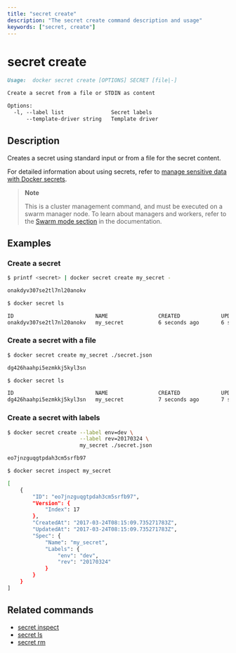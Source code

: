 ```yaml
---
title: "secret create"
description: "The secret create command description and usage"
keywords: ["secret, create"]
---
```


# secret create

```Markdown
Usage:	docker secret create [OPTIONS] SECRET [file|-]

Create a secret from a file or STDIN as content

Options:
  -l, --label list               Secret labels
      --template-driver string   Template driver
```

## Description

Creates a secret using standard input or from a file for the secret content.

For detailed information about using secrets, refer to [manage sensitive data with Docker secrets](https://docs.docker.com/engine/swarm/secrets/).

> **Note**
>
> This is a cluster management command, and must be executed on a swarm
> manager node. To learn about managers and workers, refer to the
> [Swarm mode section](https://docs.docker.com/engine/swarm/) in the
> documentation.

## Examples

### Create a secret

```bash
$ printf <secret> | docker secret create my_secret -

onakdyv307se2tl7nl20anokv

$ docker secret ls

ID                          NAME                CREATED             UPDATED
onakdyv307se2tl7nl20anokv   my_secret           6 seconds ago       6 seconds ago
```

### Create a secret with a file

```bash
$ docker secret create my_secret ./secret.json

dg426haahpi5ezmkkj5kyl3sn

$ docker secret ls

ID                          NAME                CREATED             UPDATED
dg426haahpi5ezmkkj5kyl3sn   my_secret           7 seconds ago       7 seconds ago
```

### Create a secret with labels

```bash
$ docker secret create --label env=dev \
                       --label rev=20170324 \
                       my_secret ./secret.json

eo7jnzguqgtpdah3cm5srfb97
```

```bash
$ docker secret inspect my_secret

[
    {
        "ID": "eo7jnzguqgtpdah3cm5srfb97",
        "Version": {
            "Index": 17
        },
        "CreatedAt": "2017-03-24T08:15:09.735271783Z",
        "UpdatedAt": "2017-03-24T08:15:09.735271783Z",
        "Spec": {
            "Name": "my_secret",
            "Labels": {
                "env": "dev",
                "rev": "20170324"
            }
        }
    }
]
```


## Related commands

* [secret inspect](secret_inspect.md)
* [secret ls](secret_ls.md)
* [secret rm](secret_rm.md)

